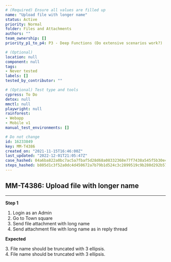 ```yaml
---
# (Required) Ensure all values are filled up
name: "Upload file with longer name"
status: Active
priority: Normal
folder: Files and Attachments
authors: ""
team_ownership: []
priority_p1_to_p4: P3 - Deep Functions (Do extensive scenarios work?)

# (Optional)
location: null
component: null
tags:
- Never tested
labels: []
tested_by_contributor: ""

# (Optional) Test type and tools
cypress: To Do
detox: null
mmctl: null
playwright: null
rainforest:
- Webapp
- Mobile v1
manual_test_environments: []

# Do not change
id: 16233849
key: MM-T4386
created_on: "2021-11-15T16:46:00Z"
last_updated: "2022-12-01T21:05:47Z"
case_hashed: 04a6ba822a0bc7ac5a7fbaf5d28d68a08332368e77f7438a545f5b30e4ec8e59ff1811e24234227d683074d2f76b4232
steps_hashed: b805d1c3f52a0dc4d450672a7b79b1d524c3c2899519c9b280d292b57fce84a396212b028c12e2dae2a3d9732d1cc95f
---
```


<!-- (Auto-generated) Based on frontmatter's "key" and "name" -->

## MM-T4386: Upload file with longer name

---

**Step 1**

1. Login as an Admin
2. Go to Town square
3. Send file attachment with long name
4. Send attachment file with long name as in reply thread

**Expected**

3\. File name should be truncated with 3 ellipsis.\
4\. File name should be truncated with 3 ellipsis.
